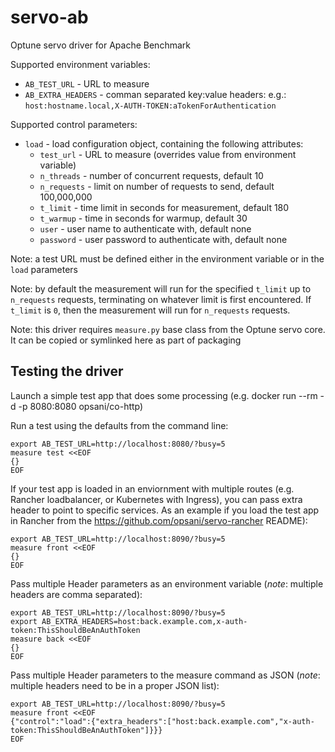 # servo-ab
Optune servo driver for Apache Benchmark


Supported environment variables:

* `AB_TEST_URL` - URL to measure
* `AB_EXTRA_HEADERS` - comman separated key:value headers: e.g.:
```host:hostname.local,X-AUTH-TOKEN:aTokenForAuthentication```

Supported control parameters:

* `load` - load configuration object, containing the following attributes:
	* `test_url` - URL to measure (overrides value from environment variable)
	* `n_threads` - number of concurrent requests, default 10
	* `n_requests` - limit on number of requests to send, default 100,000,000
	* `t_limit` - time limit in seconds for measurement, default 180
	* `t_warmup` - time in seconds for warmup, default 30
	* `user` - user name to authenticate with, default none
	* `password` - user password to authenticate with, default none

Note: a test URL must be defined either in the environment variable or in the `load` parameters

Note:  by default the measurement will run for the specified `t_limit` up to `n_requests` requests, terminating on whatever limit is first encountered.  If `t_limit` is `0`, then the measurement will run for `n_requests` requests.

Note: this driver requires `measure.py` base class from the Optune servo core. It can be copied or symlinked here as part of packaging

## Testing the driver

Launch a simple test app that does some processing (e.g. docker run --rm -d -p 8080:8080 opsani/co-http)

Run a test using the defaults from the command line:

```
export AB_TEST_URL=http://localhost:8080/?busy=5
measure test <<EOF
{}
EOF
```

If your test app is loaded in an enviornment with multiple routes (e.g. Rancher loadbalancer, or Kubernetes with Ingress), you can pass extra header to point to specific services.  As an example
if you load the test app in Rancher from the https://github.com/opsani/servo-rancher README):

```
export AB_TEST_URL=http://localhost:8090/?busy=5
measure front <<EOF
{}
EOF
```
Pass multiple Header parameters as an environment variable (_note_: multiple headers are comma separated):
```
export AB_TEST_URL=http://localhost:8090/?busy=5
export AB_EXTRA_HEADERS=host:back.example.com,x-auth-token:ThisShouldBeAnAuthToken
measure back <<EOF
{}
EOF
```
Pass multiple Header parameters to the measure command as JSON (_note_: multiple headers need to be in a proper JSON list):
```
export AB_TEST_URL=http://localhost:8090/?busy=5
measure front <<EOF
{"control":"load":{"extra_headers":["host:back.example.com","x-auth-token:ThisShouldBeAnAuthToken"]}}}
EOF
```
